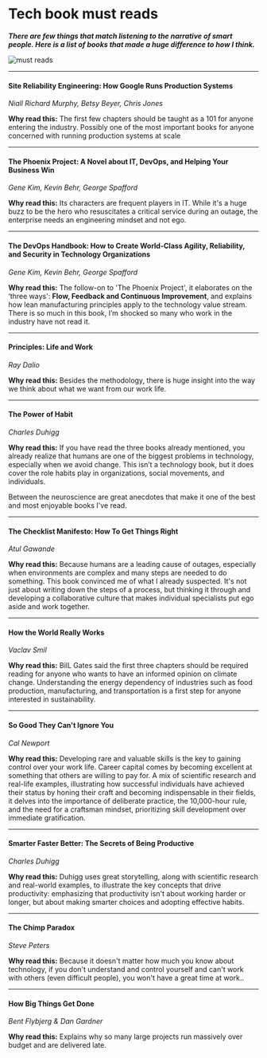 # Tech book must reads


***There are few things that match listening to the narrative of smart people. Here is a list of books that made a huge difference to how I think.***

![must reads](https://raoconnor.github.io/docs/assets/images/books.png)

--- 

####  Site Reliability Engineering: How Google Runs Production Systems
*Niall Richard Murphy, Betsy Beyer, Chris Jones* 

**Why read this:** The first few chapters should be taught as a 101 for anyone entering the industry. Possibly one of the most important books for anyone concerned with running production systems at scale

---  

#### The Phoenix Project: A Novel about IT, DevOps, and Helping Your Business Win
*Gene Kim, Kevin Behr, George Spafford* 

**Why read this:** Its characters are frequent players in IT. While it's a huge buzz to be the hero who resuscitates a critical service during an outage, the enterprise needs an engineering mindset and not ego. 
  
---  

####  The DevOps Handbook: How to Create World-Class Agility, Reliability, and Security in Technology Organizations
*Gene Kim, Kevin Behr, George Spafford*

**Why read this:** The follow-on to 'The Phoenix Project', it elaborates on the ‘three ways': **Flow, Feedback and Continuous Improvement**, and explains how lean manufacturing principles apply to the technology value stream. There is so much in this book, I’m shocked so many who work in the industry have not read it.

--- 

####  Principles: Life and Work
*Ray Dalio*

**Why read this:** Besides the methodology, there is huge insight into the way we think about what we want from our work life.

--- 

####  The Power of Habit 
*Charles Duhigg*

**Why read this:** If you have read the three books already mentioned, you already realize that humans are one of the biggest problems in technology, especially when we avoid change. This isn’t a technology book, but it does cover the role habits play in organizations, social movements, and individuals.

Between the neuroscience are great anecdotes that make it one of the best and most enjoyable books I've read.

--- 

####  The Checklist Manifesto: How To Get Things Right
*Atul Gawande*

**Why read this:** Because humans are a leading cause of outages, especially when environments are complex and many steps are needed to do something. This book convinced me of what I already suspected. It's not just about writing down the steps of a process, but thinking it through and developing a collaborative culture that makes individual specialists put ego aside and work together.

--- 

####  How the World Really Works
*Vaclav Smil*

**Why read this:** BilL Gates said the first three chapters should be required reading for anyone who wants to have an informed opinion on climate change. Understanding the energy dependency of industries such as food production, manufacturing, and transportation is a first step for anyone interested in sustainability.

--- 

####  So Good They Can't Ignore You
*Cal Newport*

**Why read this:** Developing rare and valuable skills is the key to gaining control over your work life. Career capital comes by becoming excellent at something that others are willing to pay for. A mix of scientific research and real-life examples, illustrating how successful individuals have achieved their status by honing their craft and becoming indispensable in their fields, it delves into the importance of deliberate practice, the 10,000-hour rule, and the need for a craftsman mindset, prioritizing skill development over immediate gratification.

--- 

####  Smarter Faster Better: The Secrets of Being Productive
*Charles Duhigg*

**Why read this:** Duhigg uses great storytelling, along with scientific research and real-world examples, to illustrate the key concepts that drive productivity: emphasizing that productivity isn't about working harder or longer, but about making smarter choices and adopting effective habits.

--- 

####  The Chimp Paradox
*Steve Peters*

**Why read this:**  Because it doesn't matter how much you know about technology, if you don't understand and control yourself and can't work with others (even difficult people), you won't have a great time at work..

--- 

####  How Big Things Get Done
*Bent Flybjerg & Dan Gardner*

**Why read this:** Explains why so many large projects run massively over budget and are delivered late.




